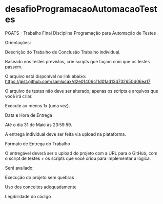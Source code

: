 # desafioProgramacaoAutomacaoTestes
PGATS - Trabalho Final Disciplina Programação para Automação de Testes

Orientações:

Descrição do Trabalho de Conclusão
Trabalho individual.

Baseado nos testes previstos, crie scripts que façam com que os testes passem.

O arquivo está disponível no link abaixo:
https://gist.github.com/samlucax/d2e01406c11d01ad13d732650d06ea17

O arquivo de testes não deve ser alterado, apenas os scripts e arquivos que você irá criar.

Execute ao menos 1x (uma vez).



Data e Hora de Entrega

Até o dia 31 de Maio às 23:59:59.

A entrega individual deve ser feita via upload na plataforma.


Formato de Entrega do Trabalho

O entregável deverá ser o upload do projeto com a URL para o GitHub, com o script de testes + os scripts que você criou para implementar a lógica.

Será avaliado:

Execução do projeto sem quebras

Uso dos conceitos adequadamente

Legibilidade do código


